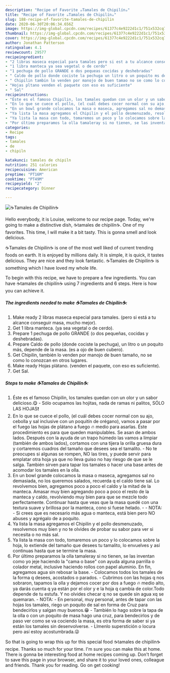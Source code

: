 ```yaml
---
description: "Recipe of Favorite ☕Tamales de Chipilín☕"
title: "Recipe of Favorite ☕Tamales de Chipilín☕"
slug: 188-recipe-of-favorite-tamales-de-chipilin
date: 2020-06-30T20:06:34.656Z
image: https://img-global.cpcdn.com/recipes/61377c4e9222d1c1/751x532cq70/☕tamales-de-chipilin☕-foto-principal.jpg
thumbnail: https://img-global.cpcdn.com/recipes/61377c4e9222d1c1/751x532cq70/☕tamales-de-chipilin☕-foto-principal.jpg
cover: https://img-global.cpcdn.com/recipes/61377c4e9222d1c1/751x532cq70/☕tamales-de-chipilin☕-foto-principal.jpg
author: Jonathan Patterson
ratingvalue: 4.1
reviewcount: 29577
recipeingredient:
- "2 libras maseca especial para tamales pero si est a tu alcance conseguir masa mucho mejor"
- "1 libra manteca ya sea vegetal o de cerdo"
- "1 pechuga de pollo GRANDE o dos pequeas cocidas y deshebradas"
- " Caldo de pollo donde cociste la pechuga un litro o un poquito ms depende de la masa es a ojo de buen cubero"
- " Chipilin tambin lo venden por manojo de buen tamao no se como lo conozcan en otros lugares"
- "Hojas pltano venden el paquete con eso es suficiente"
- " Sal"
recipeinstructions:
- "Éste es el famoso Chipilin, los tamales quedan con un olor y un sabor delicioso.😋 Sólo ocupamos las hojitas, nada de ramas ni palitos, SÓLO LAS HOJAS❗"
- "En lo que se cuece el pollo, (el cuál debes cocer normal con su ajo, cebolla y sal inclusive con un poquitín de orégano), vamos a pasar por el fuego las hojas de plátano a fuego 🔥 medio para asarlas. Éste procedimiento es para que queden manipulables. Se asan de ambos lados. Después con la ayuda de un trapo húmedo las vamos a limpiar (también de ambos lados), cortamos con una tijera la orilla gruesa dura y cortaremos cuadros del tamaño que desees sea el tamalito. No te preocupes si algunas se rompen, NO las tires, y puede servir para emplatar otra hoja ya que no lleva guiso no hay riesgo de que se le salga. También sirven para tapar los tamales o hacer una base antes de acomodar los tamales en la olla."
- "En un bowl grande colocamos la masa o maseca, agregamos sal no demasiada, no los queremos salados, recuerda q el caldo tiene sal. Lo revolvemos bien, agregamos poco a poco el caldo y la mitad de la manteca. Amasar muy bien agregando poco a poco el resto de la manteca y caldo, revolviendo muy bien para que se mezcle todo perfectamente. Continuar hasta que veas que la masa quedé con una textura suave y brillosa por la manteca, cono si fuese helado.  NOTA: Si crees que es necesario más agua o manteca, está bien pero NO abuses y agrégalo de a poquito."
- "Ya lista la masa agregamos el Chipilin y el pollo desmenuzado, resolvemos muy bien y no te olvides de probar su sabor para ver si necesita o no más sal."
- "Ya lista la masa con todo, tomaremos un poco y lo colocamos sobre la hoja, lo extiende del tamaño que desees tu tamalito, lo envuelves y así continuas hasta que se termine la masa."
- "Por último preparamos la olla tamaleray si no tienen, se las inventan como yo jeje haciendo la &#34;cama o base&#34; con ayuda alguna parrilla o colador metal, inclusive haciendo rollos con papel aluminio. En fin, agregamos agua sin rebosar la base. Colocamos todos los tamales de la forma q desees, acostados o parados. Cubrimos con las hojas q nos sobraron, tapamos la olla y dejamos cocer por dos a fuego 🔥 medio alto, ya darás cuenta q ya están por el olor y e la hoja q cambia de color.Todo depende de tu estufa. Y no olvides checar q no se quede sin agua xq se quemaran. NOTA: En personal, muy personal, antes de tapar con las hojas los tamales, riego un poquito de sal en forma de Cruz para bendecirlos y salgan muy buenos.😁 También lo hago sobre la tapa de la olla o con un poquito de masa hago una cruz, para bendecirlos y de paso ver como se va cociendo la masa, es otra forma de saber si ya están los tamales sin desenvolverse.  Llmenlo superstición o locura pero así estoy acostumbrada.😜"
categories:
- Recipe
tags:
- tamales
- de
- chipiln

katakunci: tamales de chipiln 
nutrition: 251 calories
recipecuisine: American
preptime: "PT16M"
cooktime: "PT49M"
recipeyield: "2"
recipecategory: Dinner

---
```



![☕Tamales de Chipilín☕](https://img-global.cpcdn.com/recipes/61377c4e9222d1c1/751x532cq70/☕tamales-de-chipilin☕-foto-principal.jpg)

Hello everybody, it is Louise, welcome to our recipe page. Today, we're going to make a distinctive dish, ☕tamales de chipilín☕. One of my favorites. This time, I will make it a bit tasty. This is gonna smell and look delicious.

☕Tamales de Chipilín☕ is one of the most well liked of current trending foods on earth. It is enjoyed by millions daily. It is simple, it is quick, it tastes delicious. They are nice and they look fantastic. ☕Tamales de Chipilín☕ is something which I have loved my whole life.




To begin with this recipe, we have to prepare a few ingredients. You can have ☕tamales de chipilín☕ using 7 ingredients and 6 steps. Here is how you can achieve it.

<!--inarticleads1-->

##### The ingredients needed to make ☕Tamales de Chipilín☕:

1. Make ready 2 libras maseca especial para tamales. (pero si está a tu alcance conseguir masa, mucho mejor).
1. Get 1 libra manteca. (ya sea vegetal o de cerdo).
1. Prepare 1 pechuga de pollo GRANDE (o dos pequeñas, cocidas y deshebradas).
1. Prepare  Caldo de pollo (donde cociste la pechuga), un litro o un poquito más, depende de la masa. (es a ojo de buen cubero).
1. Get  Chipilin, también lo venden por manojo de buen tamaño, no se como lo conozcan en otros lugares.
1. Make ready Hojas plátano. (venden el paquete, con eso es suficiente).
1. Get  Sal.




<!--inarticleads2-->

##### Steps to make ☕Tamales de Chipilín☕:

1. Éste es el famoso Chipilin, los tamales quedan con un olor y un sabor delicioso.😋 - Sólo ocupamos las hojitas, nada de ramas ni palitos, SÓLO LAS HOJAS❗
1. En lo que se cuece el pollo, (el cuál debes cocer normal con su ajo, cebolla y sal inclusive con un poquitín de orégano), vamos a pasar por el fuego las hojas de plátano a fuego 🔥 medio para asarlas. Éste procedimiento es para que queden manipulables. Se asan de ambos lados. Después con la ayuda de un trapo húmedo las vamos a limpiar (también de ambos lados), cortamos con una tijera la orilla gruesa dura y cortaremos cuadros del tamaño que desees sea el tamalito. - No te preocupes si algunas se rompen, NO las tires, y puede servir para emplatar otra hoja ya que no lleva guiso no hay riesgo de que se le salga. También sirven para tapar los tamales o hacer una base antes de acomodar los tamales en la olla.
1. En un bowl grande colocamos la masa o maseca, agregamos sal no demasiada, no los queremos salados, recuerda q el caldo tiene sal. Lo revolvemos bien, agregamos poco a poco el caldo y la mitad de la manteca. Amasar muy bien agregando poco a poco el resto de la manteca y caldo, revolviendo muy bien para que se mezcle todo perfectamente. Continuar hasta que veas que la masa quedé con una textura suave y brillosa por la manteca, cono si fuese helado. -  - NOTA: - Si crees que es necesario más agua o manteca, está bien pero NO abuses y agrégalo de a poquito.
1. Ya lista la masa agregamos el Chipilin y el pollo desmenuzado, resolvemos muy bien y no te olvides de probar su sabor para ver si necesita o no más sal.
1. Ya lista la masa con todo, tomaremos un poco y lo colocamos sobre la hoja, lo extiende del tamaño que desees tu tamalito, lo envuelves y así continuas hasta que se termine la masa.
1. Por último preparamos la olla tamaleray si no tienen, se las inventan como yo jeje haciendo la &#34;cama o base&#34; con ayuda alguna parrilla o colador metal, inclusive haciendo rollos con papel aluminio. En fin, agregamos agua sin rebosar la base. - Colocamos todos los tamales de la forma q desees, acostados o parados. - Cubrimos con las hojas q nos sobraron, tapamos la olla y dejamos cocer por dos a fuego 🔥 medio alto, ya darás cuenta q ya están por el olor y e la hoja q cambia de color.Todo depende de tu estufa. Y no olvides checar q no se quede sin agua xq se quemaran. - NOTA: - En personal, muy personal, antes de tapar con las hojas los tamales, riego un poquito de sal en forma de Cruz para bendecirlos y salgan muy buenos.😁 - También lo hago sobre la tapa de la olla o con un poquito de masa hago una cruz, para bendecirlos y de paso ver como se va cociendo la masa, es otra forma de saber si ya están los tamales sin desenvolverse.  - Llmenlo superstición o locura pero así estoy acostumbrada.😜




So that is going to wrap this up for this special food ☕tamales de chipilín☕ recipe. Thanks so much for your time. I'm sure you can make this at home. There is gonna be interesting food at home recipes coming up. Don't forget to save this page in your browser, and share it to your loved ones, colleague and friends. Thank you for reading. Go on get cooking!
